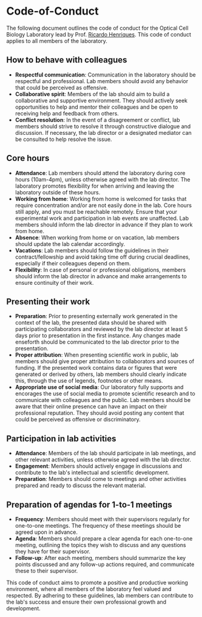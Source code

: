 # Code-of-Conduct

The following document outlines the code of conduct for the Optical Cell Biology Laboratory lead by Prof. [Ricardo Henriques](https://henriqueslab.github.io/). This code of conduct applies to all members of the laboratory.

## How to behave with colleagues

- **Respectful communication**: Communication in the laboratory should be respectful and professional. Lab members should avoid any behavior that could be perceived as offensive.
- **Collaborative spirit**: Members of the lab should aim to build a collaborative and supportive environment. They should actively seek opportunities to help and mentor their colleagues and be open to receiving help and feedback from others.
- **Conflict resolution**: In the event of a disagreement or conflict, lab members should strive to resolve it through constructive dialogue and discussion. If necessary, the lab director or a designated mediator can be consulted to help resolve the issue.

## Core hours

- **Attendance**: Lab members should attend the laboratory during core hours (10am-4pm), unless otherwise agreed with the lab director. The laboratory promotes flexibility for when arriving and leaving the laboratory outside of these hours.
- **Working from home**: Working from home is welcomed for tasks that require concentration and/or are not easily done in the lab. Core hours still apply, and you must be reachable remotely. Ensure that your experimental work and participation in lab events are unaffected. Lab members should inform the lab director in advance if they plan to work from home.
- **Absence**: When working from home or on vacation, lab members should update the lab calendar accordingly.
- **Vacations**: Lab members should follow the guidelines in their contract/fellowship and avoid taking time off during crucial deadlines, especially if their colleagues depend on them.
- **Flexibility**: In case of personal or professional obligations, members should inform the lab director in advance and make arrangements to ensure continuity of their work.

## Presenting their work

- **Preparation**: Prior to presenting externally work generated in the context of the lab, the presented data should be shared with participating collaborators and reviewed by the lab director at least 5 days prior to presentation in the first instance. Any changes made enseforth should be communicated to the lab director prior to the presentation.
- **Proper attribution**: When presenting scientific work in public, lab members should give proper attribution to collaborators and sources of funding. If the presented work contains data or figures that were generated or derived by others, lab members should clearly indicate this, through the use of legends, footnotes or other means.
- **Appropriate use of social media**: Our laboratory fully supports and encorages the use of social media to promote scientific research and to communicate with colleagues and the public. Lab members should be aware that their online presence can have an impact on their professional reputation. They should avoid posting any content that could be perceived as offensive or discriminatory.

## Participation in lab activities

- **Attendance**: Members of the lab should participate in lab meetings, and other relevant activities, unless otherwise agreed with the lab director.
- **Engagement**: Members should actively engage in discussions and contribute to the lab's intellectual and scientific development.
- **Preparation**: Members should come to meetings and other activities prepared and ready to discuss the relevant material.

## Preparation of agendas for 1-to-1 meetings

- **Frequency**: Members should meet with their supervisors regularly for one-to-one meetings. The frequency of these meetings should be agreed upon in advance.
- **Agenda**: Members should prepare a clear agenda for each one-to-one meeting, outlining the topics they wish to discuss and any questions they have for their supervisor.
- **Follow-up**: After each meeting, members should summarize the key points discussed and any follow-up actions required, and communicate these to their supervisor.

This code of conduct aims to promote a positive and productive working environment, where all members of the laboratory feel valued and respected. By adhering to these guidelines, lab members can contribute to the lab's success and ensure their own professional growth and development.
